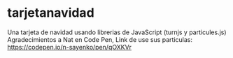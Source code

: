 # tarjetanavidad
Una tarjeta de navidad usando librerias de JavaScript (turnjs y particules.js)
Agradecimientos a Nat en Code Pen, Link de use sus particulas: https://codepen.io/n-sayenko/pen/qOXKVr
